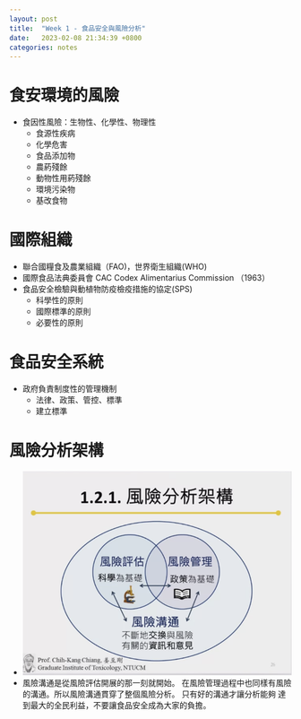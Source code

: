 ```yaml
---
layout: post
title:  "Week 1 - 食品安全與風險分析"
date:   2023-02-08 21:34:39 +0800
categories: notes
---
```


# 食安環境的風險
   - 食因性風險：生物性、化學性、物理性
      - 食源性疾病
      - 化學危害
      - 食品添加物
      - 農葯殘餘
      - 動物性用葯殘餘
      - 環境污染物
      - 基改食物

# 國際組織
 - 聯合國糧食及農業組織（FAO)，世界衛生組織(WHO)
 - 國際食品法典委員會 CAC Codex Alimentarius Commission （1963）
 - 食品安全檢驗與動植物防疫檢疫措施的協定(SPS)
    - 科學性的原則
    - 國際標準的原則
    - 必要性的原則

# 食品安全系統
  - 政府負責制度性的管理機制
     - 法律、政策、管控、標準
     - 建立標準

# 風險分析架構
  - ![風險分析架構](/assets/images/risk-analysis-structure.png)
  -  風險溝通是從風險評估開展的那一刻就開始。 在風險管理過程中也同樣有風險的溝通。所以風險溝通貫穿了整個風險分析。 只有好的溝通才讓分析能夠 達到最大的全民利益，不要讓食品安全成為大家的負擔。
